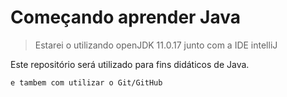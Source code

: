 # Começando aprender Java #

>Estarei o utilizando openJDK 11.0.17 junto com a IDE intelliJ

Este repositório será utilizado para fins didáticos de Java.

```
e tambem com utilizar o Git/GitHub

```
